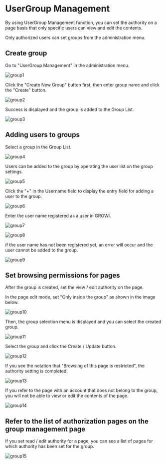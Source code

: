 # UserGroup Management

By using UserGroup Management function,
you can set the authority
on a page basis that only specific users can view and edit the contents.

Only authorized users can set groups from the administration menu.

## Create group

Go to "UserGroup Management" in the administration menu.

![group1](./images/group1.png)

Click the "Create New Group" button first,
then enter group name and click the "Create" button.

![group2](./images/group2.png)

Success is displayed and the group is added to the Group List.

![group3](./images/group3.png)

## Adding users to groups

Select a group in the Group List.

![group4](./images/group4.png)

Users can be added to the group by operating the user list on the group settings.

![group5](./images/group5.png)

Click the "+" in the Username field
to display the entry field for adding a user to the group.

![group6](./images/group6.png)

Enter the user name registered as a user in GROWI.

![group7](./images/group7.png)

![group8](./images/group8.png)

if the user name has not been registered yet, an error will occur
and the user cannot be added to the group.

![group9](./images/group9.png)

## Set browsing permissions for pages

After the group is created, set the view / edit authority on the page.

In the page edit mode, set "Only inside the group" as shown in the image below.

![group10](./images/group10.png)

Then, the group selection menu is displayed and you can select the created group.

![group11](./images/group11.png)

Select the group and click the Create / Update button.

![group12](./images/group12.png)


If you see the notation that "Browsing of this page is restricted",
the authority setting is completed.

![group13](./images/group13.png)

If you refer to the page with an account that does not belong to the group,
you will not be able to view or edit the contents of the page.

![group14](./images/group14.png)

## Refer to the list of authorization pages on the group management page

If you set read / edit authority for a page,
you can see a list of pages for which authority has been set for the group.

![group15](./images/group15.png)
